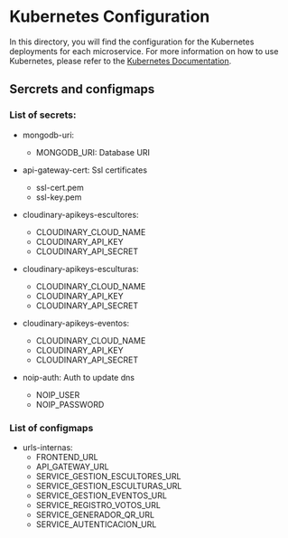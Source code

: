 # Kubernetes Configuration

In this directory, you will find the configuration for the Kubernetes deployments for each microservice. For more information on how to use Kubernetes, please refer to the [Kubernetes Documentation](https://kubernetes.io/docs/home/).

## Sercrets and configmaps
### List of secrets:
- mongodb-uri: 
    - MONGODB_URI: Database URI
- api-gateway-cert: Ssl certificates
    - ssl-cert.pem
    - ssl-key.pem
- cloudinary-apikeys-escultores:
    - CLOUDINARY_CLOUD_NAME
    - CLOUDINARY_API_KEY
    - CLOUDINARY_API_SECRET
- cloudinary-apikeys-esculturas:
    - CLOUDINARY_CLOUD_NAME
    - CLOUDINARY_API_KEY
    - CLOUDINARY_API_SECRET
- cloudinary-apikeys-eventos:
    - CLOUDINARY_CLOUD_NAME
    - CLOUDINARY_API_KEY
    - CLOUDINARY_API_SECRET

- noip-auth: Auth to update dns
    - NOIP_USER
    - NOIP_PASSWORD

### List of configmaps
- urls-internas:
    - FRONTEND_URL
    - API_GATEWAY_URL
    - SERVICE_GESTION_ESCULTORES_URL
    - SERVICE_GESTION_ESCULTURAS_URL
    - SERVICE_GESTION_EVENTOS_URL
    - SERVICE_REGISTRO_VOTOS_URL
    - SERVICE_GENERADOR_QR_URL
    - SERVICE_AUTENTICACION_URL